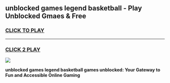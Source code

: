 
## unblocked games legend basketball - Play Unblocked Gmaes & Free
<h3>
<a href="https://premium.freeplayer.one?title=unblocked_games_legend_basketball&ref=20F">CLICK TO PLAY</a></h3>
<hr>

<h3>
<a href="https://premium.freeplayer.one?title=unblocked_games_legend_basketball&ref=20F">CLICK 2 PLAY</a>
  
</h3>

<a href="https://premium.freeplayer.one?title=unblocked_games_legend_basketball&ref=20F/"><img src="https://clearcache.store/games.png"></a>


**unblocked games legend basketball games unblocked: Your Gateway to Fun and Accessible Online Gaming**
